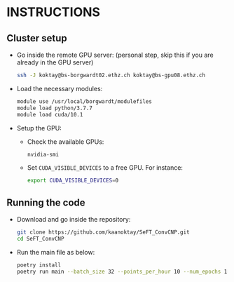 # INSTRUCTIONS

## Cluster setup

- Go inside the remote GPU server: (personal step, skip this if you are already in the GPU server)

  ```bash
  ssh -J koktay@bs-borgwardt02.ethz.ch koktay@bs-gpu08.ethz.ch
  ```

- Load the necessary modules:

  ```bash
  module use /usr/local/borgwardt/modulefiles
  module load python/3.7.7
  module load cuda/10.1
  ```

- Setup the GPU:

  - Check the available GPUs:

    ```bash
    nvidia-smi
    ```

  - Set `CUDA_VISIBLE_DEVICES` to a free GPU. For instance:

    ```bash
    export CUDA_VISIBLE_DEVICES=0
    ```

## Running the code

- Download and go inside the repository:

  ```bash
  git clone https://github.com/kaanoktay/SeFT_ConvCNP.git
  cd SeFT_ConvCNP
  ```

- Run the main file as below:

  ```bash
  poetry install
  poetry run main --batch_size 32 --points_per_hour 10 --num_epochs 10 --init_learning_rate 0.002 --kernel_size 3 --dropout_rate_conv 0.4 --dropout_rate_dense 0.5 --filter_size 128
  ```
